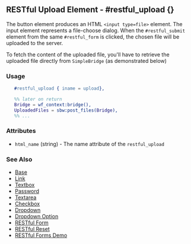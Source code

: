 <!-- dash: #restful_upload | Element | ###:Section -->


## RESTful Upload Element - #restful_upload {}

  The button element produces an HTML `<input type=file>` element. The input
  element represents a file-choose dialog.  When the `#restful_submit` element
  from the same `#restful_form` is clicked, the chosen file will be uploaded to
  the server.

  To fetch the content of the uploaded file, you'll have to retrieve the
  uploaded file directly from `SimpleBridge` (as demonstrated below)

### Usage

```erlang
   #restful_upload { iname = upload},

   %% later on return
   Bridge = wf_context:bridge(),
   UploadedFiles = sbw:post_files(Bridge),
   %% ...
```

### Attributes

   * `html_name` (string) - The name attribute of the `restful_upload`

### See Also

 *  [Base](./element_base.md)
 *  [Link](./link.md)
 *  [Textbox](./textbox.md)
 *  [Password](./password.md)
 *  [Textarea](./textarea.md)
 *  [Checkbox](./checkbox.md)
 *  [Dropdown](./dropdown.md)
 *  [Dropdown Option](./option.md)
 *  [RESTful Form](./restful_form.md)
 *  [RESTful Reset](./restful_reset.md)
 *  [RESTful Forms Demo](http://nitrogenproject.com/demos/restful)
